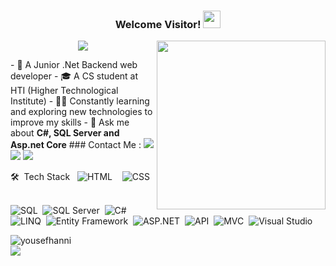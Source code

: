 <h3 align="center">
  Welcome Visitor!
  <img src="https://media.giphy.com/media/hvRJCLFzcasrR4ia7z/giphy.gif" width="28">
</h3>
<img width="270" align="right" src="https://c.tenor.com/_DOBjnGspYAAAAAM/code-coding.gif">
<!-- Typing SVG by DenverCoder1 - https://github.com/DenverCoder1/readme-typing-svg -->
<p align="center">
  <a href="https://github.com/DenverCoder1/readme-typing-svg"><img src="https://readme-typing-svg.herokuapp.com/?lines=Backend%20.Net%20developer;Always%20learning%20new%20things&font=Fira%20Code&center=true&width=440&height=45&color=f75c7e&vCenter=true&size=22"></a>
</p>
- 🏢 A Junior .Net Backend web developer
- 🎓 A CS student at HTI (Higher Technological Institute)
- 👨‍💻 Constantly learning and exploring new technologies to improve my skills
- 💬 Ask me about <strong>C#, SQL Server and Asp.net Core</strong>
### Contact Me :
<a href="https://www.linkedin.com/in/yousef-hani-431564262/" target="_blank"><img src="https://img.shields.io/badge/-Yousef%20Hani-0077B5?style=for-the-badge&logo=Linkedin&logoColor=white"/></a>
<a href="https://wa.me/+201222535069" target="_blank"><img src="https://img.shields.io/badge/-Yousef%20Hani-25D366?style=for-the-badge&logo=WhatsApp&logoColor=white"/></a>
<a href="mailto:ytaha6368@gmail.com" target="_blank"><img src="https://img.shields.io/badge/-Yousef%20Hani-EA2328?style=for-the-badge&logo=Gmail&logoColor=red"/></a>

🛠  Tech Stack
 
<img src="https://img.shields.io/badge/-HTML5-05122A?style=flat&logo=html5" alt="HTML"> 
 
<img src="https://img.shields.io/badge/-CSS3-05122A?style=flat&logo=css3" alt="CSS"> 
 
 

<img src="https://img.shields.io/badge/-SQL-05122A?style=flat&logo=microsoft%20sql%20server&logoColor=CC2927" alt="SQL"> 
<img src="https://img.shields.io/badge/-SQL%20Server-05122A?style=flat&logo=microsoft%20sql%20server&logoColor=CC2927" alt="SQL Server"> 
<img src="https://img.shields.io/badge/-C%23-05122A?style=flat&logo=c-sharp&logoColor=5C2D91" alt="C#"> 
<img src="https://img.shields.io/badge/-LINQ-05122A?style=flat&logo=.NET&logoColor=512BD4" alt="LINQ"> 
<img src="https://img.shields.io/badge/-Entity%20Framework%20Core-05122A?style=flat&logo=.NET&logoColor=512BD4" alt="Entity Framework"> 
<img src="https://img.shields.io/badge/-ASP.NETCore-05122A?style=flat&logo=dotnet&logoColor=512BD4" alt="ASP.NET"> 
<img src="https://img.shields.io/badge/-API-05122A?style=flat&logo=dotnet&logoColor=512BD4" alt="API"> 
<img src="https://img.shields.io/badge/-MVC-05122A?style=flat&logo=dotnet&logoColor=512BD4" alt="MVC"> 
<img src="https://img.shields.io/badge/-Visual%20Studio-05122A?style=flat&logo=visual%20studio&logoColor=5C2D91" alt="Visual Studio">

<img align="left" src="https://github-readme-stats.vercel.app/api/top-langs?username=yousefhanni&show_icons=true&locale=en&layout=compact&theme=chartreuse-dark" alt="yousefhanni" />
<br>
<a href="https://komarev.com/ghpvc/?username=yousefhanni&style=for-the-badge">
    <img src="https://komarev.com/ghpvc/?username=yousefhanni&style=for-the-badge">
</a>
